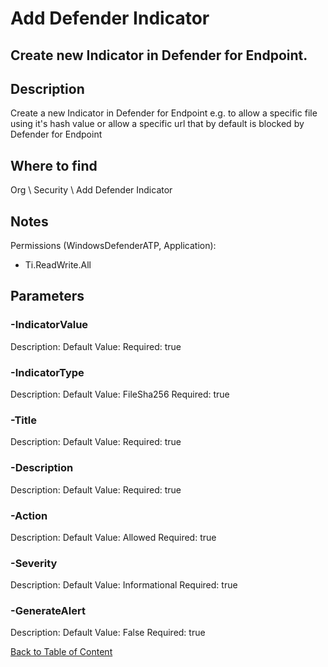 # Add Defender Indicator

## Create new Indicator in Defender for Endpoint.

## Description
Create a new Indicator in Defender for Endpoint e.g. to allow a specific file using it's hash value or allow a specific url that by default is blocked by Defender for Endpoint

## Where to find
Org \ Security \ Add Defender Indicator

## Notes
Permissions (WindowsDefenderATP, Application):
- Ti.ReadWrite.All

## Parameters
### -IndicatorValue
Description: 
Default Value: 
Required: true

### -IndicatorType
Description: 
Default Value: FileSha256
Required: true

### -Title
Description: 
Default Value: 
Required: true

### -Description
Description: 
Default Value: 
Required: true

### -Action
Description: 
Default Value: Allowed
Required: true

### -Severity
Description: 
Default Value: Informational
Required: true

### -GenerateAlert
Description: 
Default Value: False
Required: true


[Back to Table of Content](../../../README.md)

